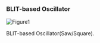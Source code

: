 ### BLIT-based Oscillator

![Figure1](https://raw.github.com/fukuroder/Reaktor_Files/master/blit-synth/screenshot.png)

BLIT-based Oscillator(Saw/Square).
